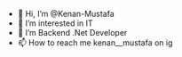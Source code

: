 - 👋 Hi, I’m @Kenan-Mustafa
- 👀 I’m interested in IT
- 🌱 I’m Backend .Net Developer 
- 📫 How to reach me kenan__mustafa on ig

<!---
Kenan-Mustafa/Kenan-Mustafa is a ✨ special ✨ repository because its `README.md` (this file) appears on your GitHub profile.
You can click the Preview link to take a look at your changes.
--->
